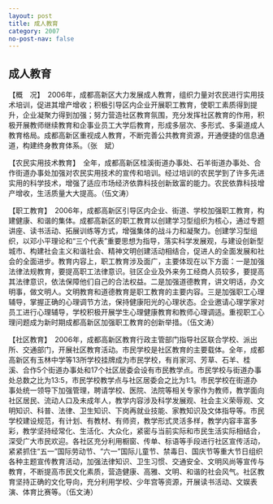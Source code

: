 ```yaml
---
layout: post
title: 成人教育
category: 2007
no-post-nav: false
---
```


## 成人教育

【概　况】　2006年，成都高新区大力发展成人教育，组织力量对农民进行实用技术培训，促进其增产增收；积极引导区内企业开展职工教育，使职工素质得到提升，企业凝聚力得到加强；努力营造社区教育氛围，充分发挥社区教育的作用，积极开展教师继续教育和企事业员工大学后教育，形成多层次、多形式、多渠道成人教育格局。成都高新区重视成人教育，不断完善公共教育资源，开通便捷的信息通道，构建终身教育体系。（张　斌）

【农民实用技术教育】　全年，成都高新区桂溪街道办事处、石羊街道办事处、合作街道办事处加强对农民实用技术的宣传和培训。经过培训的农民学到了许多先进实用的科学技术，增强了适应市场经济依靠科技创新致富的能力。农民依靠科技增产增收，生活质量大大提高。（伍文涛）

【职工教育】　2006年，成都高新区引导区内企业、街道、学校加强职工教育，构建健康、和谐的集体。成都高新区的职工教育以创建学习型组织为核心，通过专题讲座、读书活动、拓展训练等方式，增强集体的战斗力和凝聚力。创建学习型组织，以邓小平理论和“三个代表”重要思想为指导，落实科学发展观，与建设创新型城市、构建社会主义和谐社会、精神文明创建活动相结合，促进人的全面发展和社会的全面进步。教育内容上，职工教育涉及面广，主要体现在以下方面：一是加强法律法规教育，要提高职工法律意识。驻区企业及外来务工经商人员较多，要提高其法律意识，依法保障他们自己的合法权益。二是加强道德教育，讲文明话，办文明事，做文明人。文明教育和道德教育是职工教育的主要内容。三是加强职工心理辅导，掌握正确的心理调节方法，保持健康阳光的心理状态。企业邀请心理学家对员工进行心理辅导，学校积极开展学生心理健康教育和教师心理调适。重视职工心理问题成为新时期成都高新区加强职工教育的创新举措。（伍文涛）

【社区教育】　2006年，成都高新区教育行政主管部门指导社区联合学校、派出所、交通部门，开展社区教育活动。市民学校是社区教育的主要载体。全年，成都高新区有玉林中学等13所学校挂牌成为市民学校，有肖家河、芳草、石羊、桂溪、合作5个街道办事处和17个社区居委会设有市民教学点。市民学校与街道办事处总数之比为13∶5，市民学校教学点与社区居委会之比为1∶1。市民学校在街道办事处统一领导下加强管理，聘请学校、医院、法院等相关专家作为教师，教学面向社区居民、流动人口及未成年人，教学内容涉及科学发展观、社会主义荣辱观、文明知识、科普、法律、卫生知识、下岗再就业技能、家教知识及文体指导等。市民学校建设规范，有计划、有教材、有师资，教学形式灵活多样，教学内容丰富多彩，教学坚持经常化、生活化、大众化，紧密与当前实际和市民生活实际相结合，深受广大市民欢迎。各社区充分利用橱窗、传单、标语等手段进行社区宣传活动，紧紧抓住“五一”国际劳动节、“六一”国际儿童节、禁毒日、国庆节等重大节日组织各种主题宣传教育活动，加强法律知识、卫生习惯、交通安全、文明风尚等宣传与教育，不断提高市民文化素质，营造健康、高雅、文明、和谐的社会风气。社区教育坚持正确的文化导向，充分利用学校、少年宫等资源，开展读书活动、文娱表演、体育比赛等。（伍文涛）
